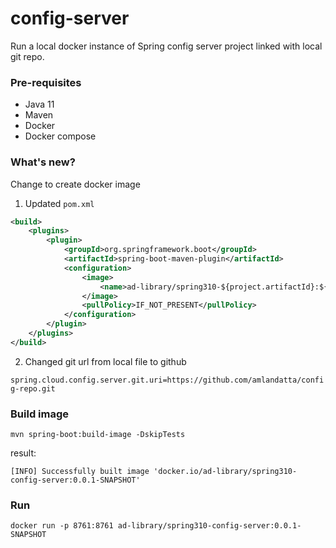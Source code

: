 # config-server

Run a local docker instance of Spring config server project linked with local git repo.

### Pre-requisites

* Java 11
* Maven
* Docker
* Docker compose

### What's new?

Change to create docker image

1. Updated `pom.xml`

```xml
<build>
    <plugins>
        <plugin>
            <groupId>org.springframework.boot</groupId>
            <artifactId>spring-boot-maven-plugin</artifactId>
            <configuration>
                <image>
                    <name>ad-library/spring310-${project.artifactId}:${project.version}</name>
                </image>
                <pullPolicy>IF_NOT_PRESENT</pullPolicy>
            </configuration>
        </plugin>
    </plugins>
</build>
```

2. Changed git url from local file to github 

`spring.cloud.config.server.git.uri=https://github.com/amlandatta/config-repo.git`

### Build image

`mvn spring-boot:build-image -DskipTests`

result:
```
[INFO] Successfully built image 'docker.io/ad-library/spring310-config-server:0.0.1-SNAPSHOT'
```

### Run

`docker run -p 8761:8761 ad-library/spring310-config-server:0.0.1-SNAPSHOT`